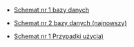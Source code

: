 
- [Schemat nr 1 bazy danych](https://app.diagrams.net/#G12X2LKT4u7Lqhphsgrj9VhkyzBDn7-phS#%7B%22pageId%22%3A%22efa7a0a1-bf9b-a30e-e6df-94a7791c09e9%22%7D)

- [Schemat nr 2 bazy danych (najnowszy)](https://app.diagrams.net/#G1lT2o7DabRBhLUQy7zTMZKiyE9vYZc-mH#%7B%22pageId%22%3A%22rh1ixgwVU8vLmOOVe_cd%22%7D)

- [Schemat nr 1 Przypadki użycia)](https://app.diagrams.net/#G1_LFUmZQmQ9yRaFP9UPLbcE7VTuuv6qur#%7B%22pageId%22%3A%22e7e014a7-5840-1c2e-5031-d8a46d1fe8dd%22%7D)
